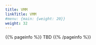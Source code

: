 ```yaml
---
title: VMM
linkTitle: VMM
#menu: {main: {weight: 20}}
weight: 32
---
```


{{% pageinfo %}}
TBD
{{% /pageinfo %}}

